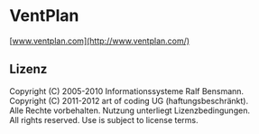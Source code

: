 # VentPlan

[www.ventplan.com](http://www.ventplan.com/)

## Lizenz

Copyright (C) 2005-2010 Informationssysteme Ralf Bensmann.  
Copyright (C) 2011-2012 art of coding UG (haftungsbeschränkt).  
Alle Rechte vorbehalten. Nutzung unterliegt Lizenzbedingungen.  
All rights reserved. Use is subject to license terms.

